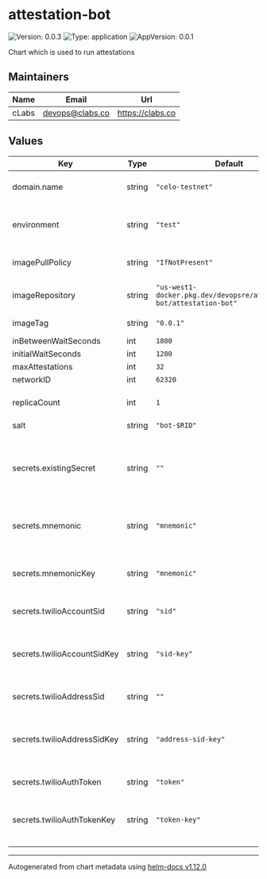# attestation-bot

![Version: 0.0.3](https://img.shields.io/badge/Version-0.0.3-informational?style=flat-square) ![Type: application](https://img.shields.io/badge/Type-application-informational?style=flat-square) ![AppVersion: 0.0.1](https://img.shields.io/badge/AppVersion-0.0.1-informational?style=flat-square)

Chart which is used to run attestations

## Maintainers

| Name | Email | Url |
| ---- | ------ | --- |
| cLabs | <devops@clabs.co> | <https://clabs.co> |

## Values

| Key | Type | Default | Description |
|-----|------|---------|-------------|
| domain.name | string | `"celo-testnet"` | Forno domain name |
| environment | string | `"test"` | Environment alfajores, baklava, mainnet |
| imagePullPolicy | string | `"IfNotPresent"` | Docker image pull policy |
| imageRepository | string | `"us-west1-docker.pkg.dev/devopsre/attestation-bot/attestation-bot"` | Docker image repository |
| imageTag | string | `"0.0.1"` | Docker image tag |
| inBetweenWaitSeconds | int | `1800` |  |
| initialWaitSeconds | int | `1200` |  |
| maxAttestations | int | `32` |  |
| networkID | int | `62320` | Network ID |
| replicaCount | int | `1` | Number of StatefulSet replicas |
| salt | string | `"bot-$RID"` |  |
| secrets.existingSecret | string | `""` | *Use an existing secret instead*. Name of the *existing* secret. |
| secrets.mnemonic | string | `"mnemonic"` | Mnemonic to use for the accounts |
| secrets.mnemonicKey | string | `"mnemonic"` | Key of the *existing* secret for the mnemonic. |
| secrets.twilioAccountSid | string | `"sid"` | Twilio account SID |
| secrets.twilioAccountSidKey | string | `"sid-key"` | Key of the *existing* secret for the Twilio account SID. |
| secrets.twilioAddressSid | string | `""` | Twilio address SID |
| secrets.twilioAddressSidKey | string | `"address-sid-key"` | Key of the *existing* secret for the Twilio address SID. |
| secrets.twilioAuthToken | string | `"token"` | Twilio auth token |
| secrets.twilioAuthTokenKey | string | `"token-key"` | Key of the *existing* secret for the Twilio auth token. |

----------------------------------------------
Autogenerated from chart metadata using [helm-docs v1.12.0](https://github.com/norwoodj/helm-docs/releases/v1.12.0)
